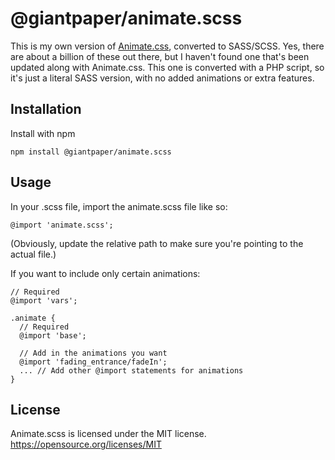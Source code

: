 # @giantpaper/animate.scss

This is my own version of [Animate.css](http://daneden.github.io/animate.css/), converted to SASS/SCSS. Yes, there are about a billion of these out there, but I haven't found one that's been updated along with Animate.css. This one is converted with a PHP script, so it's just a literal SASS version, with no added animations or extra features.

## Installation

Install with npm

    npm install @giantpaper/animate.scss

## Usage

In your .scss file, import the animate.scss file like so:

    @import 'animate.scss';

(Obviously, update the relative path to make sure you're pointing to the actual file.)

If you want to include only certain animations:

    // Required
    @import 'vars';
  
    .animate {
      // Required
      @import 'base';
  
      // Add in the animations you want
      @import 'fading_entrance/fadeIn';
      ... // Add other @import statements for animations
    }

## License

Animate.scss is licensed under the MIT license. <https://opensource.org/licenses/MIT>
